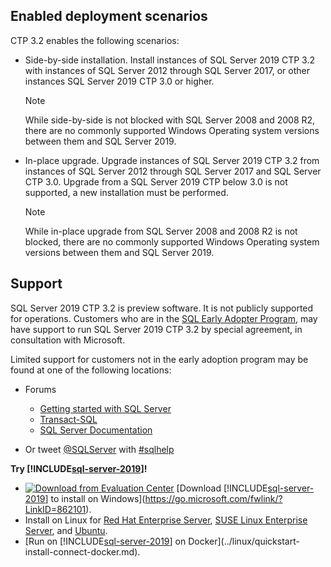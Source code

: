 ## Enabled deployment scenarios

CTP 3.2 enables the following scenarios:

- Side-by-side installation. Install instances of SQL Server 2019 CTP 3.2 with instances of SQL Server 2012 through SQL Server 2017, or other instances SQL Server 2019 CTP 3.0 or higher.
   >[!NOTE]
   >While side-by-side is not blocked with SQL Server 2008 and 2008 R2, there are no commonly supported Windows Operating system versions between them and SQL Server 2019.
- In-place upgrade. Upgrade instances of SQL Server 2019 CTP 3.2 from instances of SQL Server 2012 through SQL Server 2017 and SQL Server CTP 3.0. Upgrade from a SQL Server 2019 CTP below 3.0 is not supported, a new installation must be performed.
   >[!NOTE]
   >While in-place upgrade from SQL Server 2008 and 2008 R2 is not blocked, there are no commonly supported Windows Operating system versions between them and SQL Server 2019.

## Support

SQL Server 2019 CTP 3.2 is preview software. It is not publicly supported for operations. Customers who are in the [SQL Early Adopter Program](http://aka.ms/sqleap), may have support to run SQL Server 2019 CTP 3.2 by special agreement, in consultation with Microsoft.

Limited support for customers not in the early adoption program may be found at one of the following locations:

- Forums
  - [Getting started with SQL Server](https://social.msdn.microsoft.com/Forums/sqlserver/en-US/home?forum=sqlgetstarted)
  - [Transact-SQL](https://social.msdn.microsoft.com/Forums/sqlserver/en-US/home?forum=transactsql)
  - [SQL Server Documentation](https://social.msdn.microsoft.com/Forums/sqlserver/en-US/home?forum=sqldocumentation)

- Or tweet [@SQLServer](https://twitter.com/SQLServer) with [#sqlhelp](https://twitter.com/search?q=%23sqlhelp)

**Try [!INCLUDE[sql-server-2019](../includes/sssqlv15-md.md)]!**

- [![Download from Evaluation Center](../includes/media/download2.png)](https://go.microsoft.com/fwlink/?LinkID=862101) [Download [!INCLUDE[sql-server-2019](../includes/sssqlv15-md.md)] to install on Windows](https://go.microsoft.com/fwlink/?LinkID=862101).
- Install on Linux for [Red Hat Enterprise Server](../linux/quickstart-install-connect-red-hat.md), [SUSE Linux Enterprise Server](../linux/quickstart-install-connect-suse.md), and [Ubuntu](../linux/quickstart-install-connect-ubuntu.md).
- [Run on [!INCLUDE[sql-server-2019](../includes/sssqlv15-md.md)] on Docker](../linux/quickstart-install-connect-docker.md).